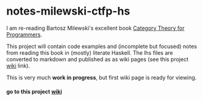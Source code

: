 # notes-milewski-ctfp-hs

I am re-reading Bartosz Milewski's excellent book 
[Category Theory for Programmers](https://bartoszmilewski.com/2014/10/28/category-theory-for-programmers-the-preface/).

This project will contain code examples and (incomplete but focused) notes from reading this book in 
(mostly) literate Haskell.
The lhs files are converted to markdown and published as as wiki pages 
(see this project [wiki](https://github.com/rpeszek/notes-milewski-ctfp-hs/wiki/home) link). 

This is very much __work in progress__, but first wiki page is ready for viewing.

#### go to this project [wiki](https://github.com/rpeszek/notes-milewski-ctfp-hs/wiki/home)
